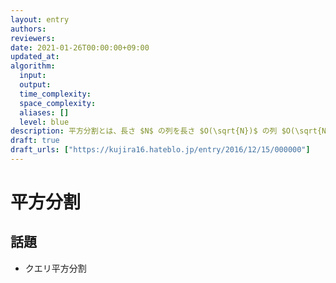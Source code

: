 ```yaml
---
layout: entry
authors:
reviewers:
date: 2021-01-26T00:00:00+09:00
updated_at:
algorithm:
  input:
  output:
  time_complexity:
  space_complexity:
  aliases: []
  level: blue
description: 平方分割とは、長さ $N$ の列を長さ $O(\sqrt{N})$ の列 $O(\sqrt{N})$ 個に分割して処理する手法のこと。
draft: true
draft_urls: ["https://kujira16.hateblo.jp/entry/2016/12/15/000000"]
---
```


# 平方分割

## 話題

-   クエリ平方分割
